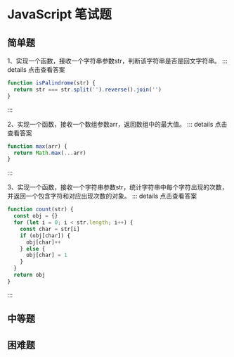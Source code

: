 # JavaScript 笔试题

## 简单题

1、实现一个函数，接收一个字符串参数str，判断该字符串是否是回文字符串。
::: details 点击查看答案
```javascript
function isPalindrome(str) {
  return str === str.split('').reverse().join('')
}
```
:::

2、实现一个函数，接收一个数组参数arr，返回数组中的最大值。
::: details 点击查看答案
```javascript
function max(arr) {
  return Math.max(...arr)
}
```
:::

3、实现一个函数，接收一个字符串参数str，统计字符串中每个字符出现的次数，并返回一个包含字符和对应出现次数的对象。
::: details 点击查看答案
```javascript
function count(str) {
  const obj = {}
  for (let i = 0; i < str.length; i++) {
    const char = str[i]
    if (obj[char]) {
      obj[char]++
    } else {
      obj[char] = 1
    }
  }
  return obj
}
```
:::



## 中等题

## 困难题



